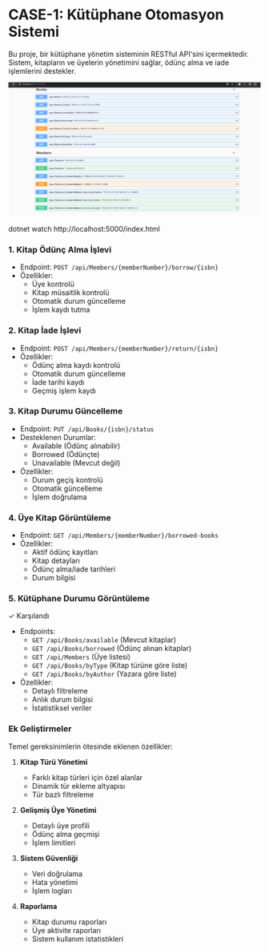 # CASE-1: Kütüphane Otomasyon Sistemi

Bu proje, bir kütüphane yönetim sisteminin RESTful API'sini içermektedir. Sistem, kitapların ve üyelerin yönetimini sağlar, ödünç alma ve iade işlemlerini destekler.

<div align="center">
  <img src="CSProjeDemo1.WebAPI/images/swg.png" alt="Swagger UI" width="800"/>
</div>


dotnet watch
http://localhost:5000/index.html


### 1. Kitap Ödünç Alma İşlevi

- Endpoint: `POST /api/Members/{memberNumber}/borrow/{isbn}`
- Özellikler:
  * Üye kontrolü
  * Kitap müsaitlik kontrolü
  * Otomatik durum güncelleme
  * İşlem kaydı tutma

### 2. Kitap İade İşlevi

- Endpoint: `POST /api/Members/{memberNumber}/return/{isbn}`
- Özellikler:
  * Ödünç alma kaydı kontrolü
  * Otomatik durum güncelleme
  * İade tarihi kaydı
  * Geçmiş işlem kaydı

### 3. Kitap Durumu Güncelleme

- Endpoint: `PUT /api/Books/{isbn}/status`
- Desteklenen Durumlar:
  * Available (Ödünç alınabilir)
  * Borrowed (Ödünçte)
  * Unavailable (Mevcut değil)
- Özellikler:
  * Durum geçiş kontrolü
  * Otomatik güncelleme
  * İşlem doğrulama

### 4. Üye Kitap Görüntüleme

- Endpoint: `GET /api/Members/{memberNumber}/borrowed-books`
- Özellikler:
  * Aktif ödünç kayıtları
  * Kitap detayları
  * Ödünç alma/iade tarihleri
  * Durum bilgisi

### 5. Kütüphane Durumu Görüntüleme
✓ Karşılandı
- Endpoints:
  * `GET /api/Books/available` (Mevcut kitaplar)
  * `GET /api/Books/borrowed` (Ödünç alınan kitaplar)
  * `GET /api/Members` (Üye listesi)
  * `GET /api/Books/byType` (Kitap türüne göre liste)
  * `GET /api/Books/byAuthor` (Yazara göre liste)
- Özellikler:
  * Detaylı filtreleme
  * Anlık durum bilgisi
  * İstatistiksel veriler

### Ek Geliştirmeler
Temel gereksinimlerin ötesinde eklenen özellikler:
1. **Kitap Türü Yönetimi**
   - Farklı kitap türleri için özel alanlar
   - Dinamik tür ekleme altyapısı
   - Tür bazlı filtreleme

2. **Gelişmiş Üye Yönetimi**
   - Detaylı üye profili
   - Ödünç alma geçmişi
   - İşlem limitleri

3. **Sistem Güvenliği**
   - Veri doğrulama
   - Hata yönetimi
   - İşlem logları

4. **Raporlama**
   - Kitap durumu raporları
   - Üye aktivite raporları
   - Sistem kullanım istatistikleri


